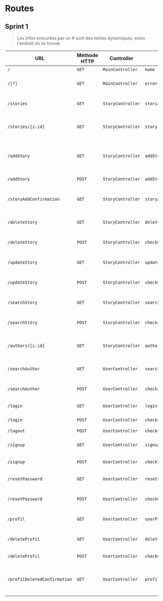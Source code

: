 # Routes

## Sprint 1

> Les infos entourées par un # sont des textes dynamiques, selon l'endroit où se trouve.

| URL | Méthode HTTP | Controller | Méthode | Titre | Contenu | Commentaire |
|--|--|--|--|--|--|--|
| `/` | `GET` | `MainController` | `home` | Accueil | |
| `/[?]` | `GET` | `MainController` | `error404` | Erreur 404 | 404 page | Access to login or register | [?] represents a non-matching route requested by a visitor |
| `/stories` | `GET` | `StoryController` | `storiesList` | Liste des histoires |  List all the stories and their authors | |
| `/stories/[i:id]` | `GET` | `StoryController` | `story` | #Story's title# |  The story's title, content and author | [id] represents the id of the story |
| `/addStory` | `GET` | `StoryController` | `addStoryView` | Ajouter une histoire |  Form that allows you to add a story (title + content) | |
| `/addStory` | `POST` | `StoryController` | `addStoryCreation` | Ajouter une histoire | - | |
| `/storyAddConfirmation` | `GET` | `StoryController` | `storyAddConfirmation` | Histoire ajoutée |  Confirmation that the story has been added  | |
| `/deleteStory` | `GET` | `StoryController` | `deleteStory` | Supprimer mon histoire | Access to the delete form | |
| `/deleteStory` | `POST` | `StoryController` | `checkDeleteStory` | Supprimer mon histoire | - | |
| `/updateStory` | `GET` | `StoryController` | `updateStory` | Modifier mon histoire | Access to the update form | |
| `/updateStory` | `POST` | `StoryController` | `checkUpdateStory` | Modifier mon histoire | - | |
| `/searchStory` | `GET` | `StoryController` | `searchStory` | Rechercher une histoire | Access to the search form | |
| `/searchStory` | `POST` | `StoryController` | `checkSearchStory` | Rechercher une histoire | - | |
| `/authors/[i:id]` | `GET` | `StoryController` | `authorStories` | #Author's name# |  List the author's stories | [id] represents the id of the author |
| `/searchAuthor` | `GET` | `UserController` | `searchAuthor` | Rechercher un·e auteur·ice | Access to the search form | |
| `/searchAuthor` | `POST` | `UserController` | `checkSearchAuthor` | Rechercher un·e auteur·ice | - | |
| `/login` | `GET` | `UserController` | `login` | Se connecter | Access to login form | |
| `/login` | `POST` | `UserController` | `checkLogin` | Se connecter | - | |
| `/logout` | `POST` | `UserController` | `checkLogout` | - | - | |
| `/signup` | `GET` | `UserController` | `signup` | S'inscrire | Access to signup form to register | |
| `/signup` | `POST` | `UserController` | `checkSignup` | S'inscrire | Access to signup form | |
| `/resetPassword` | `GET` | `UserController` | `resetPassword` | Modifier son mot de passe | Access to signup form to register | |
| `/resetPassword` | `POST` | `UserController` | `checkResetPassword` | Modifier son mot de passe | - | |
| `/profil` | `GET` | `UserController` | `userProfil` | Mon profil | Access to the user's own profil | |
| `/deleteProfil` | `GET` | `UserController` | `deleteProfil` | Supprimer mon profil | Access to the delete form | |
| `/deleteProfil` | `POST` | `UserController` | `checkDeleteProfil` | Supprimer mon profil | - | |
| `/profilDeletedConfirmation` | `GET` | `UserController` | `profilDeletedConfirmation` | Profil supprimé | Confirmation that the user's profil has been deleted | |
